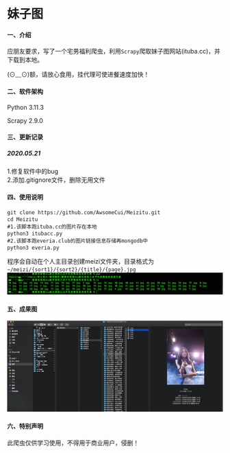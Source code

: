 # 妹子图

#### 一、介绍
应朋友要求，写了一个宅男福利爬虫，利用`Scrapy`爬取妹子图网站(ituba.cc)，并下载到本地。

(⊙﹏⊙)额，请放心食用，挂代理可使进餐速度加快！

#### 二、软件架构
Python 3.11.3

Scrapy 2.9.0

#### 三、更新记录
##### 2020.05.21
1.修复软件中的bug<br>
2.添加.gitignore文件，删除无用文件

#### 四、使用说明
```
git clone https://github.com/AwsomeCui/Meizitu.git
cd Meizitu
#1.该脚本跑ituba.cc的图片存在本地
python3 itubacc.py
#2.该脚本跑everia.club的图片链接信息存储再mongodb中
python3 everia.py
```
程序会自动在个人主目录创建meizi文件夹，目录格式为 `~/meizi/{sort1}/{sort2}/{title}/{page}.jpg`
![文件保存路径](./screenshot/WX20200521-002301.png)

#### 五、成果图
![成果图](./screenshot/WX20190408-222536.png)

#### 六、特别声明

此爬虫仅供学习使用，不得用于商业用户，侵删！
